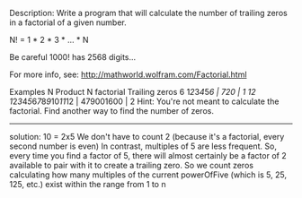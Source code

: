 Description:
Write a program that will calculate the number of trailing zeros in a factorial of a given number.

N! = 1 * 2 * 3 *  ... * N

Be careful 1000! has 2568 digits...

For more info, see: http://mathworld.wolfram.com/Factorial.html

Examples
N	Product	N factorial	Trailing zeros
6	1*2*3*4*5*6 | 720 | 1
12	1*2*3*4*5*6*7*8*9*10*11*12 | 479001600 | 2
Hint: You're not meant to calculate the factorial. Find another way to find the number of zeros.


---------
solution: 10 = 2x5
We don't have to count 2 (because it's a factorial, every second number is even)
In contrast, multiples of 5 are less frequent. So, every time you find a factor of 5, there will almost certainly be a factor of 2 available to pair with it to create a trailing zero.
So we count zeros calculating how many multiples of the current powerOfFive (which is 5, 25, 125, etc.) exist within the range from 1 to n